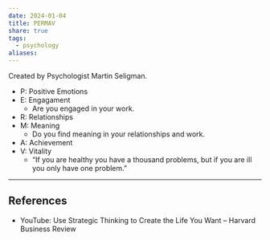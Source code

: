 ```yaml
---
date: 2024-01-04
title: PERMAV
share: true
tags:
  - psychology
aliases: 
---
```


Created by Psychologist Martin Seligman.
- P: Positive Emotions
- E: Engagament
  - Are you engaged in your work.
- R: Relationships
- M: Meaning
  - Do you find meaning in your relationships and work.
- A: Achievement
- V: Vitality
  - “If you are healthy you have a thousand problems, but if you are ill you only have one problem.”

---
## References
- YouTube: Use Strategic Thinking to Create the Life You Want – Harvard Business Review 